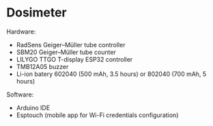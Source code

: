 # Dosimeter
Hardware:
* RadSens Geiger–Müller tube controller
* SBM20 Geiger–Müller tube counter
* LILYGO TTGO T-display ESP32 controller
* TMB12A05 buzzer
* Li-ion batery 602040 (500 mAh, 3.5 hours) or 802040 (700 mAh, 5 hours)

Software:
* Arduino IDE
* Esptouch (mobile app for Wi-Fi credentials configuration)
